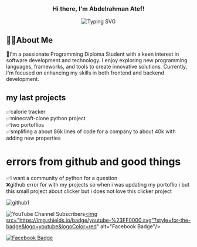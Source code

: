 
<h3 align="center">
Hi there, I'm Abdelrahman Atef! 


</h3>
<!-- Typing SVG by DenverCoder1 https://github.com/DenverCoder1/readme-typing-svg -->
<p align="center">
<img src="https://readme-typing-svg.herokuapp.com?font=Fira+Code&pause=1000&color=64F7C9&random=false&width=435&lines=welcome+to+my+profile" alt="Typing SVG" </a>
</p>
<h2>🙋‍♂️About Me</h2>
🚀I'm a passionate Programming Diploma Student with a keen interest in software development and technology. I enjoy exploring new programming languages, frameworks, and tools to create innovative solutions. Currently, I'm focused on enhancing my skills in both frontend and backend development.

<h2>my last projects</h2>
✅calorie tracker<br>
✅minecraft-clone python project<br>
✅two portoflios<br>
✅smplifing a about 86k lines of code for a company to about 40k with adding new properties<br>
<h1>errors from github and good things</h1>
✅i want a community of python for a question<br>
❌github error for with my projects so when i was updating my portoflio i but this small project about clicker but i does not love this clicker project

![github1](https://github.com/doubleA125/doubleA125/assets/171048131/cbc36572-ce3a-40eb-b4a6-36e13f5cd6b1)

<img alt="YouTube Channel Subscribers" src="https://img.shields.io/youtube/channel/subscribers/https%3A%2F%2Fwww.youtube.com%2F%40shadowWolf_return"><a href="https://www.facebook.com/abdelrahman.atef.9026" target="_blank"><img src="https://img.shields.io/badge/youtube-%23FF0000.svg"?style=for-the-badge&logo=youtube&logoColor=red" alt="Facebook Badge"/></a>



<a href="https://www.facebook.com/abdelrahman.atef.9026" target="_blank"><img src="https://img.shields.io/badge/Facebook-%231877F2.svg?style=for-the-badge&logo=Facebook&logoColor=white" alt="Facebook Badge"/></a>


